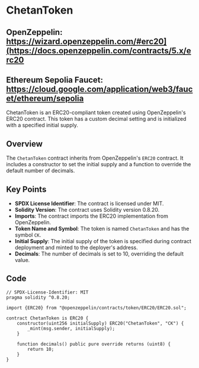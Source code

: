 # ChetanToken

## OpenZeppelin: https://wizard.openzeppelin.com/#erc20](https://docs.openzeppelin.com/contracts/5.x/erc20
## Ethereum Sepolia Faucet: https://cloud.google.com/application/web3/faucet/ethereum/sepolia

ChetanToken is an ERC20-compliant token created using OpenZeppelin's ERC20 contract. This token has a custom decimal setting and is initialized with a specified initial supply.

## Overview

The `ChetanToken` contract inherits from OpenZeppelin's `ERC20` contract. It includes a constructor to set the initial supply and a function to override the default number of decimals.

## Key Points

- **SPDX License Identifier**: The contract is licensed under MIT.
- **Solidity Version**: The contract uses Solidity version 0.8.20.
- **Imports**: The contract imports the ERC20 implementation from OpenZeppelin.
- **Token Name and Symbol**: The token is named `ChetanToken` and has the symbol `CK`.
- **Initial Supply**: The initial supply of the token is specified during contract deployment and minted to the deployer's address.
- **Decimals**: The number of decimals is set to 10, overriding the default value.

## Code

```solidity
// SPDX-License-Identifier: MIT
pragma solidity ^0.8.20;

import {ERC20} from "@openzeppelin/contracts/token/ERC20/ERC20.sol";

contract ChetanToken is ERC20 {
    constructor(uint256 initialSupply) ERC20("ChetanToken", "CK") {
        _mint(msg.sender, initialSupply);
    }

    function decimals() public pure override returns (uint8) {
        return 10;
    }
}

